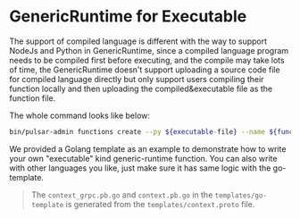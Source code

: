 # GenericRuntime for Executable

The support of compiled language is different with the way to support NodeJs and Python in GenericRuntime, since a compiled language program needs to be compiled first before executing, and the compile may take lots of time, the GenericRuntime doesn't support uploading a source code file for compiled language directly but only support users compiling their function locally and then uploading the compiled&executable file as the function file.

The whole command looks like below:

```bash
bin/pulsar-admin functions create --py ${executable-file} --name ${function-name} --classname ${executable-file} --inputs ${input-topic} --output ${output-topic} --custom-runtime-options '{"genericKind": "executable"}'
```

We provided a Golang template as an example to demonstrate how to write your own "executable" kind generic-runtime function. You can also write with other languages you like, just make sure it has same logic with the go-template.

> The `context_grpc.pb.go` and `context.pb.go` in the `templates/go-template` is generated from the `templates/context.proto` file.
